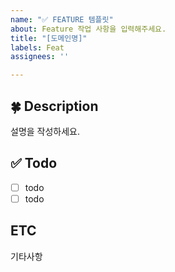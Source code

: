```yaml
---
name: "✅ FEATURE 템플릿"
about: Feature 작업 사항을 입력해주세요.
title: "[도메인명]"
labels: Feat
assignees: ''

---
```


## 🍀 Description
설명을 작성하세요.

## ✅ Todo
- [ ] todo
- [ ] todo

## ETC
기타사항
